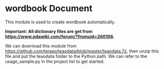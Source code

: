 # wordbook Document
This module is used to create wordbook automatically. 

**Important: All dictionary files are get from 
<https://www.pdawiki.com/forum/?fromuid=260106>.**

We can download this module from <https://github.com/teigao/teaodata/blob/master/teaodata.7z>, then unzip this file and put the teaodata folder to the Python path. We can refer to the usage_sample.py in the project list to get started.
